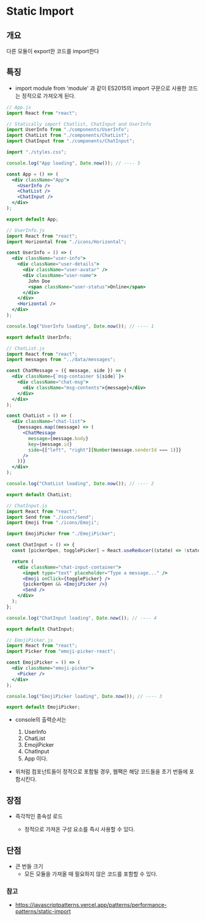 # Static Import

## 개요

다른 모듈이 export한 코드를 import한다

## 특징

- import module from 'module' 과 같이 ES2015의 import 구문으로 사용한 코드는 정적으로 가져오게 된다.

```jsx
// App.js
import React from "react";

// Statically import Chatlist, ChatInput and UserInfo
import UserInfo from "./components/UserInfo";
import ChatList from "./components/ChatList";
import ChatInput from "./components/ChatInput";

import "./styles.css";

console.log("App loading", Date.now()); // ---- 5

const App = () => (
  <div className="App">
    <UserInfo />
    <ChatList />
    <ChatInput />
  </div>
);

export default App;
```

```jsx
// UserInfo.js
import React from "react";
import Horizontal from "./icons/Horizontal";

const UserInfo = () => (
  <div className="user-info">
    <div className="user-details">
      <div className="user-avatar" />
      <div className="user-name">
        John Doe
        <span className="user-status">Online</span>
      </div>
    </div>
    <Horizontal />
  </div>
);

console.log("UserInfo loading", Date.now()); // ---- 1

export default UserInfo;
```

```jsx
// ChatList.js
import React from "react";
import messages from "../data/messages";

const ChatMessage = ({ message, side }) => (
  <div className={`msg-container ${side}`}>
    <div className="chat-msg">
      <div className="msg-contents">{message}</div>
    </div>
  </div>
);

const ChatList = () => (
  <div className="chat-list">
    {messages.map((message) => (
      <ChatMessage
        message={message.body}
        key={message.id}
        side={["left", "right"][Number(message.senderId === 1)]}
      />
    ))}
  </div>
);

console.log("ChatList loading", Date.now()); // ---- 2

export default ChatList;
```

```jsx
// ChatInput.js
import React from "react";
import Send from "./icons/Send";
import Emoji from "./icons/Emoji";

import EmojiPicker from "./EmojiPicker";

const ChatInput = () => {
  const [pickerOpen, togglePicker] = React.useReducer((state) => !state, false);

  return (
    <div className="chat-input-container">
      <input type="text" placeholder="Type a message..." />
      <Emoji onClick={togglePicker} />
      {pickerOpen && <EmojiPicker />}
      <Send />
    </div>
  );
};

console.log("ChatInput loading", Date.now()); // ---- 4

export default ChatInput;
```

```jsx
// EmojiPicker.js
import React from "react";
import Picker from "emoji-picker-react";

const EmojiPicker = () => (
  <div className="emoji-picker">
    <Picker />
  </div>
);

console.log("EmojiPicker loading", Date.now()); // ---- 3

export default EmojiPicker;
```

- console의 출력순서는

  1. UserInfo
  2. ChatList
  3. EmojiPicker
  4. ChatInput
  5. App
     이다.

- 위처럼 컴포넌트들이 정적으로 포함될 경우, 웹팩은 해당 코드들을 초기 번들에 포함시킨다.

## 장점

- 즉각적인 종속성 로드

  - 정적으로 가져온 구성 요소를 즉시 사용할 수 있다.

## 단점

- 큰 번들 크기
  - 모든 모듈을 가져올 때 필요하지 않은 코드를 포함할 수 있다.

### 참고

- https://javascriptpatterns.vercel.app/patterns/performance-patterns/static-import
